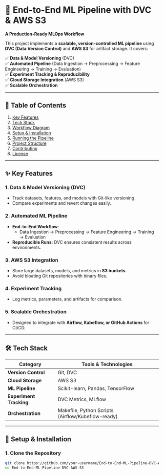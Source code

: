 # 🚀 End-to-End ML Pipeline with DVC & AWS S3
**A Production-Ready MLOps Workflow**

This project implements a **scalable, version-controlled ML pipeline** using **DVC (Data Version Control)** and **AWS S3** for artifact storage. It covers:

✅ **Data & Model Versioning** (DVC)  
✅ **Automated Pipeline** (Data Ingestion → Preprocessing → Feature Engineering → Training → Evaluation)  
✅ **Experiment Tracking & Reproducibility**  
✅ **Cloud Storage Integration** (AWS S3)  
✅ **Scalable Orchestration**  

---

## 📌 Table of Contents
1. [Key Features](#-key-features)
2. [Tech Stack](#-tech-stack)
3. [Workflow Diagram](#-workflow-diagram)
4. [Setup & Installation](#-setup--installation)
5. [Running the Pipeline](#-running-the-pipeline)
6. [Project Structure](#-project-structure)
7. [Contributing](#-contributing)
8. [License](#-license)

---

## ✨ Key Features
### 1. Data & Model Versioning (DVC)
- Track datasets, features, and models with Git-like versioning.
- Compare experiments and revert changes easily.

### 2. Automated ML Pipeline
- **End-to-End Workflow**:
  - Data Ingestion → Preprocessing → Feature Engineering → Training → Evaluation
- **Reproducible Runs**: DVC ensures consistent results across environments.

### 3. AWS S3 Integration
- Store large datasets, models, and metrics in **S3 buckets**.
- Avoid bloating Git repositories with binary files.

### 4. Experiment Tracking
- Log metrics, parameters, and artifacts for comparison.
  
### 5. Scalable Orchestration
- Designed to integrate with **Airflow, Kubeflow, or GitHub Actions** for CI/CD.

---

## 🛠 Tech Stack
| Category       | Tools & Technologies |
|----------------|----------------------|
| **Version Control** | Git, DVC |
| **Cloud Storage**  | AWS S3 |
| **ML Pipeline**    | Scikit-learn, Pandas, TensorFlow |
| **Experiment Tracking** | DVC Metrics, MLflow |
| **Orchestration**  | Makefile, Python Scripts (Airflow/Kubeflow-ready) |

---

## 🔧 Setup & Installation
### 1. Clone the Repository
```bash
git clone https://github.com/your-username/End-to-End-ML-Pipeline-DVC-AWS-S3.git
cd End-to-End-ML-Pipeline-DVC-AWS-S3
